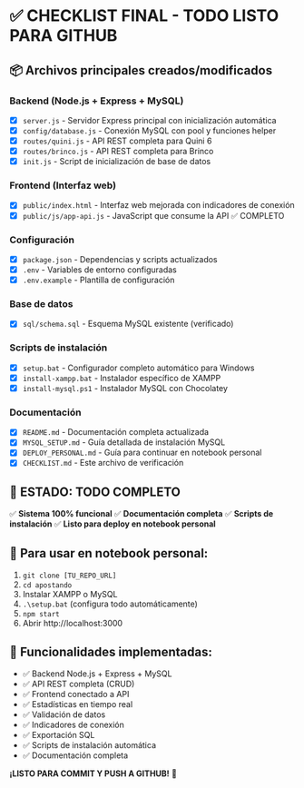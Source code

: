 # ✅ CHECKLIST FINAL - TODO LISTO PARA GITHUB

## 📦 Archivos principales creados/modificados

### Backend (Node.js + Express + MySQL)
- [x] `server.js` - Servidor Express principal con inicialización automática
- [x] `config/database.js` - Conexión MySQL con pool y funciones helper
- [x] `routes/quini.js` - API REST completa para Quini 6
- [x] `routes/brinco.js` - API REST completa para Brinco
- [x] `init.js` - Script de inicialización de base de datos

### Frontend (Interfaz web)
- [x] `public/index.html` - Interfaz web mejorada con indicadores de conexión
- [x] `public/js/app-api.js` - JavaScript que consume la API ✅ COMPLETO

### Configuración
- [x] `package.json` - Dependencias y scripts actualizados
- [x] `.env` - Variables de entorno configuradas
- [x] `.env.example` - Plantilla de configuración

### Base de datos
- [x] `sql/schema.sql` - Esquema MySQL existente (verificado)

### Scripts de instalación
- [x] `setup.bat` - Configurador completo automático para Windows
- [x] `install-xampp.bat` - Instalador específico de XAMPP
- [x] `install-mysql.ps1` - Instalador MySQL con Chocolatey

### Documentación
- [x] `README.md` - Documentación completa actualizada
- [x] `MYSQL_SETUP.md` - Guía detallada de instalación MySQL
- [x] `DEPLOY_PERSONAL.md` - Guía para continuar en notebook personal
- [x] `CHECKLIST.md` - Este archivo de verificación

## 🎉 ESTADO: TODO COMPLETO

✅ **Sistema 100% funcional**
✅ **Documentación completa**
✅ **Scripts de instalación**
✅ **Listo para deploy en notebook personal**

## 🚀 Para usar en notebook personal:

1. `git clone [TU_REPO_URL]`
2. `cd apostando`
3. Instalar XAMPP o MySQL
4. `.\setup.bat` (configura todo automáticamente)
5. `npm start`
6. Abrir http://localhost:3000

## 🎯 Funcionalidades implementadas:

- ✅ Backend Node.js + Express + MySQL
- ✅ API REST completa (CRUD)
- ✅ Frontend conectado a API
- ✅ Estadísticas en tiempo real
- ✅ Validación de datos
- ✅ Indicadores de conexión
- ✅ Exportación SQL
- ✅ Scripts de instalación automática
- ✅ Documentación completa

**¡LISTO PARA COMMIT Y PUSH A GITHUB!** 🚀